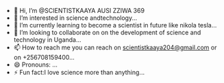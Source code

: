 - 👋 Hi, I’m @SCIENTISTKAAYA AUSI ZZIWA 369
- 👀 I’m interested in science andtechnology...
- 🌱 I’m currently learning to become a scientist in future like nikola tesla...
- 💞️ I’m looking to collaborate on on the development of science and technology in Uganda...
- 📫 How to reach me you can reach on scientistkaaya204@gmail.com or on +256708159400...
- 😄 Pronouns: ...
- ⚡ Fun fact:I love science more than anything...

<!---
SCIENTISTKAAYA369/SCIENTISTKAAYA369 is a ✨ special ✨ repository because its `README.md` (this file) appears on your GitHub profile.
You can click the Preview link to take a look at your changes.
--->
